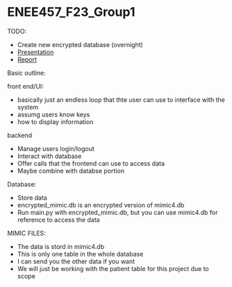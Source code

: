 # ENEE457_F23_Group1

TODO:
* Create new encrypted database (overnight)
* [Presentation](https://docs.google.com/presentation/d/1iKBgpcbZ87xw8Kw9oIA6z6mKHw8Q6pfWGXVQtlmzVsg/edit?usp=sharing)
* [Report](https://www.overleaf.com/9268358524drbshrvphctj#c26109)

Basic outline:

front end/UI:
* basically just an endless loop that thte user can use to interface with the system
* assumg users know keys
* how to display information

backend
* Manage users login/logout
* Interact with database
* Offer calls that the frontend can use to access data
* Maybe combine with databse portion

Database:
* Store data
* encrypted_mimic.db is an encrypted version of mimic4.db
* Run main.py with encrypted_mimic.db, but you can use mimic4.db for reference to access the data

MIMIC FILES:
* The data is stord in mimic4.db
* This is only one table in the whole database
* I can send you the other data if you want
* We will just be working with the patient table for this project due to scope

